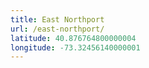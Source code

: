 ```yaml
---
title: East Northport
url: /east-northport/
latitude: 40.876764800000004
longitude: -73.32456140000001
---
```

